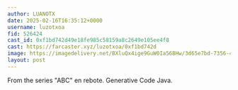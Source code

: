 ```yaml
---
author: LUANOTX
date: 2025-02-16T16:35:12+0000
username: luzotxoa
fid: 526424
cast_id: 0xf1bd742d49e18fe985c58159a8c2649e105ee4f8
cast: https://farcaster.xyz/luzotxoa/0xf1bd742d
image: https://imagedelivery.net/BXluQx4ige9GuW0Ia56BHw/3d65e7bd-7356-4e61-7375-dbe3f429fb00/original
layout: post
---
```


From the series "ABC" en rebote.
Generative Code Java.

<img src='https://imagedelivery.net/BXluQx4ige9GuW0Ia56BHw/3d65e7bd-7356-4e61-7375-dbe3f429fb00/original' alt='' referrerpolicy='no-referrer'/>

